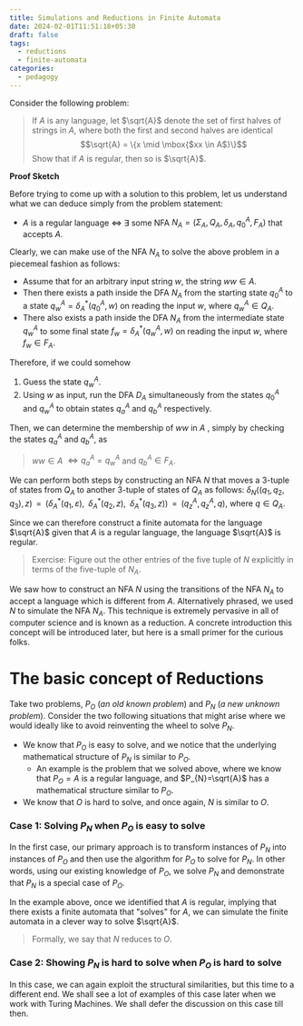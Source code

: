 ```yaml
---
title: Simulations and Reductions in Finite Automata
date: 2024-02-01T11:51:18+05:30
draft: false
tags:
  - reductions
  - finite-automata
categories:
  - pedagogy
---
```

Consider the following problem:
> If $A$ is any language, let $\sqrt{A}$ denote the set of first halves of strings in $A$, where both the first and second halves are identical
 $$\sqrt{A} = \{x \mid \mbox{$xx \in A$}\}$$
 Show that if $A$ is regular, then so is $\sqrt{A}$.

**Proof Sketch**

Before trying to come up with a solution to this problem, let us understand what we can deduce simply from the problem statement:
- $A$ is a regular language $\iff$ $\exists$ some NFA $N_A=(\Sigma_{A},Q_{A},\delta_{A},q^A_{0},F_{A})$ that accepts $A$.

Clearly, we can make use of the NFA $N_A$ to solve the above problem in a piecemeal fashion as follows:
- Assume that for an arbitrary input string $w$, the string $ww\in A$.
- Then there exists a path inside the DFA $N_A$ from the starting state $q^A_0$ to a state $q^A_w=\delta^*_{A}(q^A_0,w)$ on reading the input $w$, where $q^A_w\in Q_{A}$.
- There also exists a path inside the DFA $N_A$ from the intermediate state $q^A_w$ to some final state $f_w=\delta^*_{A}(q^A_w,w)$ on reading the input $w$, where $f_w\in {F_A}$.

Therefore, if we could somehow 
1. Guess the state $q^{A}_{w}$. 
2. Using $w$ as input, run the DFA $D_{A}$ simultaneously from the states $q^{A}_{0}$ and $q^{A}_{w}$ to obtain states $q^A_{a}$ and $q^A_{b}$ respectively.

Then, we can determine the membership of  $ww$ in $A$ , simply by checking the states $q^A_{a}$ and $q^A_{b}$, as 
> $ww\in A$ $\iff q^A_{a}=q^A_{w}$ and $q^A_{b}\in F_{A}$.

We can perform both steps by constructing an NFA $N$ that moves a 3-tuple of states from $Q_{A}$ to another 3-tuple of states of $Q_{A}$ as follows:
$\delta_{N}((q_1,q_2,q_3),z)\;\;=\;\;(\delta^*_{A}(q_1,\varepsilon),\;\;\delta^*_{A}(q_2,z),\;\;\delta^*_{A}(q_{3},z))\;\;=\;\;(q^A_z,q^A_z,q)$, where $q\in Q_{A}$.

Since we can therefore construct a finite automata for the language $\sqrt{A}$ given that $A$ is a regular language, the language $\sqrt{A}$ is regular.

> Exercise: Figure out the other entries of the five tuple of $N$ explicitly in terms of the five-tuple of $N_A$.

We saw how to construct an NFA $N$ using the transitions of the NFA $N_A$ to accept a language which is different from $A$. Alternatively phrased, we used $N$ to simulate the NFA $N_A$. This technique is extremely pervasive in all of computer science and is known as a reduction. A concrete introduction this concept will be introduced later, but here is a small primer for the curious folks.

# The basic concept of Reductions
Take two problems, $P_O$ (*an old known problem*) and $P_N$ (*a new unknown problem*). Consider the two following situations that might arise where we would ideally like to avoid reinventing the wheel to solve $P_N$.

- We know that $P_O$ is easy to solve, and we notice that the underlying mathematical structure of $P_N$ is similar to $P_O$. 
	- An example is the problem that we solved above, where we know that $P_O=A$ is a regular language, and $P_{N}=\sqrt{A}$ has a mathematical structure similar to $P_O$.
- We know that $O$ is hard to solve, and once again, $N$ is similar to $O$.

### Case 1: Solving $P_N$ when $P_O$ is easy to solve
In the first case, our primary approach is to transform instances of $P_N$ into instances of $P_O$ and then use the algorithm for $P_O$ to solve for $P_N$. In other words, using our existing knowledge of $P_O$, we solve $P_N$ and demonstrate that $P_N$ is a special case of $P_O$. 

In the example above, once we identified that $A$ is regular, implying that there exists a finite automata that "solves" for $A$, we can simulate the finite automata in a clever way to solve $\sqrt{A}$.

>Formally, we say that $N$ reduces to $O$. 

### Case 2: Showing $P_N$ is hard to solve when $P_O$ is hard to solve
In this case, we can again exploit the structural similarities, but this time to a different end. We shall see a lot of examples of this case later when we work with Turing Machines. We shall defer the discussion on this case till then.